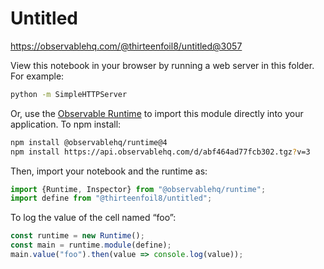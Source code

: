 # Untitled

https://observablehq.com/@thirteenfoil8/untitled@3057

View this notebook in your browser by running a web server in this folder. For
example:

~~~sh
python -m SimpleHTTPServer
~~~

Or, use the [Observable Runtime](https://github.com/observablehq/runtime) to
import this module directly into your application. To npm install:

~~~sh
npm install @observablehq/runtime@4
npm install https://api.observablehq.com/d/abf464ad77fcb302.tgz?v=3
~~~

Then, import your notebook and the runtime as:

~~~js
import {Runtime, Inspector} from "@observablehq/runtime";
import define from "@thirteenfoil8/untitled";
~~~

To log the value of the cell named “foo”:

~~~js
const runtime = new Runtime();
const main = runtime.module(define);
main.value("foo").then(value => console.log(value));
~~~
